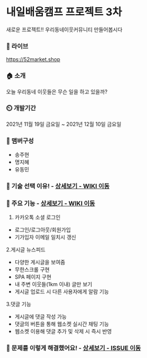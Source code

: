 # 내일배움캠프 프로젝트 3차

새로운 프로젝트!! 우리동네이웃커뮤니티 만들어봅시다

### 🔗 라이브

https://52market.shop

### 🏠 소개

오늘 우리동네 이웃들은 무슨 일을 하고 있을까?

### ⏲️ 개발기간

2021년 11월 19일 금요일 ~ 2021년 12월 10일 금요일

### 🧙 맴버구성

* 송주현
* 명지혜
* 유동민

### 📌 기술 선택 이유! - <a href="https://github.com/AndrewDongminYoo/52market.shop/wiki" >상세보기 - WIKI 이동</a>

### 📌 주요 기능 - <a href="https://quark-tax-4c7.notion.site/0f2473ecfce04c998992c0b337a40142?v=c586b127964a4dcfa224281e565bba9b" >상세보기 - WIKI 이동</a>

1. 카카오톡 소셜 로그인

* 로그인/로그아웃/회원가입
* 기가입자 이메일 일치시 갱신  

2.게시글 뉴스피드

* 다양한 게시글을 보여줌
* 무한스크롤 구현  
* SPA 페이지 구현  
* 내 주변 이웃들(1km 이내) 글만 보기
* 게시글 업로드 시 다른 사용자에게 알람 기능

3.댓글 기능

* 게시글에 댓글 작성 가능
* 댓글의 버튼을 통해 웹소켓 실시간 채팅 기능
* 웹소켓 이용해 댓글 추가 및 삭제 시 즉시 반영

### 📌 문제를 이렇게 해결했어요! - <a href="https://github.com/AndrewDongminYoo/52market.shop/issues" >상세보기 - ISSUE 이동</a>

